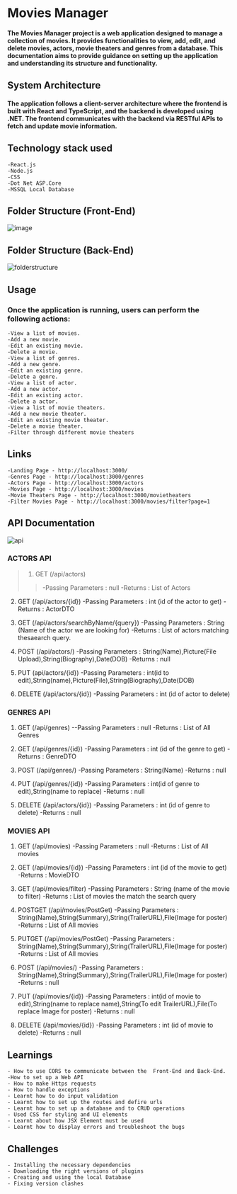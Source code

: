 # 		Movies Manager 
####	The Movies Manager project is a web application designed to manage a collection of movies. It provides functionalities to view, add, edit, and delete movies, actors, movie theaters and genres from a database. This documentation aims to provide guidance on setting up the application and understanding its structure and functionality.
##   System Architecture

#### The application follows a client-server architecture where the frontend is built with React and TypeScript, and the backend is developed using .NET. The frontend communicates with the backend via RESTful APIs to fetch and update movie information.

##   Technology stack used
	-React.js
	-Node.js
	-CSS
	-Dot Net ASP.Core
	-MSSQL Local Database

##   Folder Structure (Front-End)

![image](https://github.com/hitaishmd/training/assets/160744753/ce19a1f7-06b0-453e-ae21-7834a548268a)


##  Folder Structure (Back-End)
 ![folderstructure](https://github.com/hitaishmd/training/assets/160744753/0aac0011-8a26-4165-a738-5e10d37a420e)


##  Usage
###    Once the application is running, users can perform the following actions:
	-View a list of movies.
	-Add a new movie.
	-Edit an existing movie.
	-Delete a movie.
	-View a list of genres.
	-Add a new genre.
	-Edit an existing genre.
	-Delete a genre.
	-View a list of actor.
	-Add a new actor.
	-Edit an existing actor.
	-Delete a actor.
	-View a list of movie theaters.
	-Add a new movie theater.
	-Edit an existing movie theater.
	-Delete a movie theater.
	-Filter through different movie theaters

##  Links
	-Landing Page - http://localhost:3000/
	-Genres Page - http://localhost:3000/genres
	-Actors Page - http://localhost:3000/actors
	-Movies Page - http://localhost:3000/movies
	-Movie Theaters Page - http://localhost:3000/movietheaters
	-Filter Movies Page - http://localhost:3000/movies/filter?page=1
 ## API Documentation
![api](https://github.com/hitaishmd/training/assets/160744753/e4340578-c9ba-46a9-8493-e1504ba4209d)
### ACTORS API

> 1) GET  (/api/actors)
>>	-Passing Parameters : null
>>	-Returns : List of Actors

2) GET  (/api/actors/{id})
	-Passing Parameters : int (id of the actor to get)
	-Returns : ActorDTO 

3) GET  (/api/actors/searchByName/{query})
	-Passing Parameters : String (Name of the actor we are looking for)
	-Returns : List of actors matching thesaearch query.

4) POST (/api/actors/)
	-Passing Parameters : String(Name),Picture(File Upload),String(Biography),Date(DOB)
	-Returns : null

5) PUT  (api/actors/{id})
	-Passing Parameters : int(id to edit),String(name),Picture(File),String(Biography),Date(DOB)

6) DELETE (/api/actors/{id})
	-Passing Parameters : int (id of actor to delete)

 ### GENRES API

1) GET  (/api/genres)
   --Passing Parameters : null
	-Returns : List of All Genres

3) GET  (/api/genres/{id})
	-Passing Parameters : int (id of the genre to get)
	-Returns : GenreDTO 

4) POST (/api/genres/)
	-Passing Parameters : String(Name)
	-Returns : null

5) PUT  (/api/genres/{id})
	-Passing Parameters : int(id of genre to edit),String(name to replace)
	-Returns : null

6) DELETE (/api/actors/{id})
	-Passing Parameters : int (id of genre to delete)
	-Returns : null

 ### MOVIES API

1) GET  (/api/movies)
	-Passing Parameters : null
	-Returns : List of All movies

2) GET  (/api/movies/{id})
	-Passing Parameters : int (id of the movie to get)
	-Returns : MovieDTO 

3) GET  (/api/movies/filter)
	-Passing Parameters : String (name of the movie to filter)
	-Returns : List of movies the match the search query 

4) POSTGET  (/api/movies/PostGet)
	-Passing Parameters : String(Name),String(Summary),String(TrailerURL),File(Image for poster)
	-Returns : List of All movies

5) PUTGET  (/api/movies/PostGet)
	-Passing Parameters : String(Name),String(Summary),String(TrailerURL),File(Image for poster)
	-Returns : List of All movies

6) POST (/api/movies/)
	-Passing Parameters : String(Name),String(Summary),String(TrailerURL),File(Image for poster)
	-Returns : null

7) PUT  (/api/movies/{id})
	-Passing Parameters : int(id of movie to edit),String(name to replace name),String(To edit TrailerURL),File(To replace Image for poster)
	-Returns : null

8) DELETE (/api/movies/{id})
	-Passing Parameters : int (id of movie to delete)
	-Returns : null

##  Learnings
	- How to use CORS to communicate between the  Front-End and Back-End.
	-How to set up a Web API
	- How to make Https requests
	- How to handle exceptions
	- Learnt how to do input validation
	- Learnt how to set up the routes and defire urls
	- Learnt how to set up a database and to CRUD operations
	- Used CSS for styling and UI elements
	- Learnt about how JSX Element must be used
	- Learnt how to display errors and troubleshoot the bugs
 
 ##   Challenges
 	- Installing the necessary dependencies
  	- Downloading the right versions of plugins
   	- Creating and using the local Database
	- Fixing version clashes
     
